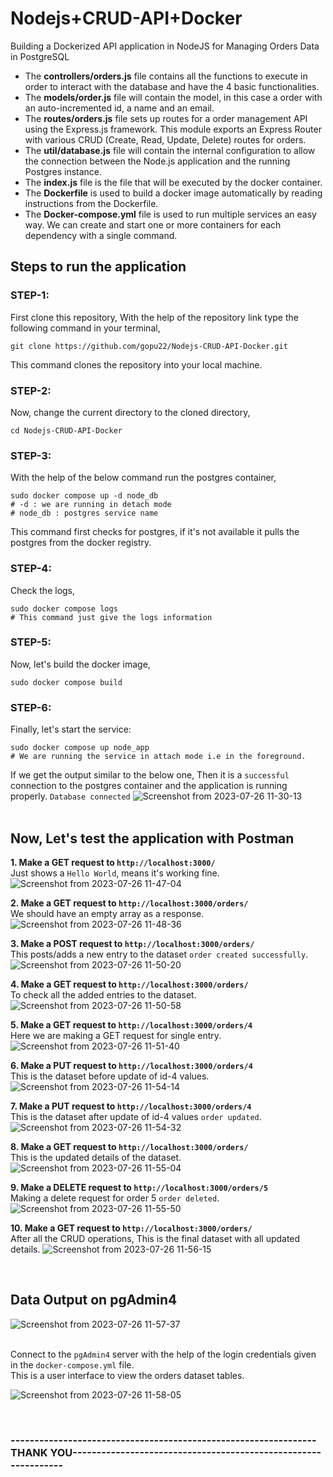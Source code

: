 # Nodejs+CRUD-API+Docker
Building a Dockerized API application in NodeJS for Managing Orders Data in PostgreSQL

* The <B>controllers/orders.js</B> file contains all the functions to execute in order to interact with the database and have the 4 basic functionalities.
* The <B>models/order.js</B> file will contain the model, in this case a order with an auto-incremented id, a name and an email.
* The <B>routes/orders.js</B> file sets up routes for a order management API using the Express.js framework. This module exports an Express Router with various CRUD (Create, Read, Update, Delete) routes for orders.
* The <B>util/database.js</B> file will contain the internal configuration to allow the connection between the Node.js application and the running Postgres instance.
* The <B>index.js</B> file is the file that will be executed by the docker container.
* The <B>Dockerfile</B> is used to build a docker image automatically by reading instructions from the Dockerfile.
* The <B>Docker-compose.yml</B> file is used to run multiple services an easy way. We can create and start one or more containers for each dependency with a single command.


## Steps to run the application

### STEP-1:
First clone this repository, With the help of the repository link type the following command in your terminal,
  ```shell
  git clone https://github.com/gopu22/Nodejs-CRUD-API-Docker.git
  ```
This command clones the repository into your local machine.<br>

### STEP-2:
Now, change the current directory to the cloned directory,
  ```shell
  cd Nodejs-CRUD-API-Docker
  ```

### STEP-3:
With the help of the below command run the postgres container,
  ```shell
  sudo docker compose up -d node_db
  # -d : we are running in detach mode
  # node_db : postgres service name
  ```
  This command first checks for postgres, if it's not available it pulls the postgres from the docker registry.

### STEP-4:
Check the logs,
  ```shell
  sudo docker compose logs
  # This command just give the logs information
  ```

### STEP-5:
Now, let's build the docker image,
  ```shell
  sudo docker compose build
  ```

### STEP-6:
Finally, let's start the service:
  ```shell
  sudo docker compose up node_app
  # We are running the service in attach mode i.e in the foreground.
  ```

If we get the output similar to the below one, Then it is a `successful` connection to the postgres container and the application is running properly.
`Database connected`
![Screenshot from 2023-07-26 11-30-13](https://github.com/gopu22/Nodejs-CRUD-API-Docker/assets/69630416/4567ccf1-25cf-4c6c-b018-7639d99ae9e2)
<br>
<br>

## Now, Let's test the application with Postman

**1. Make a GET request to `http://localhost:3000/`**
<br>Just shows a `Hello World`, means it's working fine.
![Screenshot from 2023-07-26 11-47-04](https://github.com/gopu22/Nodejs-CRUD-API-Docker/assets/69630416/642dc98a-109b-494c-ba08-2deadc043110)

**2. Make a GET request to `http://localhost:3000/orders/`**
<br>We should have an empty array as a response.
![Screenshot from 2023-07-26 11-48-36](https://github.com/gopu22/Nodejs-CRUD-API-Docker/assets/69630416/cbc3f848-5a17-4268-8141-3c7cda9420dc)

**3. Make a POST request to `http://localhost:3000/orders/`**
<br>This posts/adds a new entry to the dataset `order created successfully`.
![Screenshot from 2023-07-26 11-50-20](https://github.com/gopu22/Nodejs-CRUD-API-Docker/assets/69630416/3b652732-8e36-4029-983b-a0c919827944)

**4. Make a GET request to `http://localhost:3000/orders/`**
<br>To check all the added entries to the dataset.
![Screenshot from 2023-07-26 11-50-58](https://github.com/gopu22/Nodejs-CRUD-API-Docker/assets/69630416/12cd2861-db4f-4731-8bcf-6353765545a0)

**5. Make a GET request to `http://localhost:3000/orders/4`**
<br>Here we are making a GET request for single entry.
![Screenshot from 2023-07-26 11-51-40](https://github.com/gopu22/Nodejs-CRUD-API-Docker/assets/69630416/95e6ee9c-5899-4dd3-a737-d0225ed61142)

**6. Make a PUT request to `http://localhost:3000/orders/4`**
<br>This is the dataset before update of id-4 values.
![Screenshot from 2023-07-26 11-54-14](https://github.com/gopu22/Nodejs-CRUD-API-Docker/assets/69630416/41d6da1e-9d0f-4f59-842d-5658f8e45bcd)

**7. Make a PUT request to `http://localhost:3000/orders/4`**
<br>This is the dataset after update of id-4 values `order updated`.
![Screenshot from 2023-07-26 11-54-32](https://github.com/gopu22/Nodejs-CRUD-API-Docker/assets/69630416/1d11342c-8bdb-4e22-aa13-5c3213edaef4)

**8. Make a GET request to `http://localhost:3000/orders/`**
<br>This is the updated details of the dataset.
![Screenshot from 2023-07-26 11-55-04](https://github.com/gopu22/Nodejs-CRUD-API-Docker/assets/69630416/d8ff60bb-28d7-4286-8b07-80c0e69bb63b)

**9. Make a DELETE request to `http://localhost:3000/orders/5`**
<br>Making a delete request for order 5 `order deleted`.
![Screenshot from 2023-07-26 11-55-50](https://github.com/gopu22/Nodejs-CRUD-API-Docker/assets/69630416/7e8fb805-2386-4d7b-b127-3322781b1049)

**10. Make a GET request to `http://localhost:3000/orders/`**
<br>After all the CRUD operations, This is the final dataset with all updated details.
![Screenshot from 2023-07-26 11-56-15](https://github.com/gopu22/Nodejs-CRUD-API-Docker/assets/69630416/6c9a4d5f-b62f-4f77-94cd-33e34494a23a)

<br>

## Data Output on pgAdmin4

![Screenshot from 2023-07-26 11-57-37](https://github.com/gopu22/Nodejs-CRUD-API-Docker/assets/69630416/2d2256aa-b5fe-433c-9002-481e50a1bebf)

<br>Connect to the `pgAdmin4` server with the help of the login credentials given in the `docker-compose.yml` file.
<br>This is a user interface to view the orders dataset tables.

![Screenshot from 2023-07-26 11-58-05](https://github.com/gopu22/Nodejs-CRUD-API-Docker/assets/69630416/175ebf1d-c70e-4b2c-9dd3-65ffd40268dc)

<br>

### ----------------------------------------------------------------THANK YOU---------------------------------------------------------------

